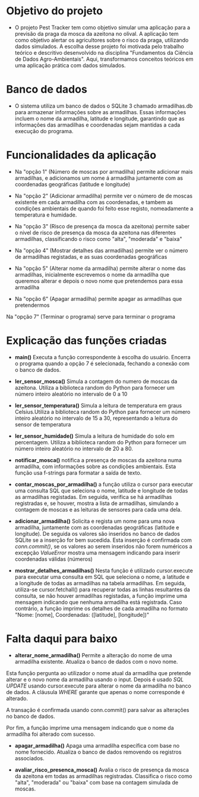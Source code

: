 # Objetivo do projeto 
- O projeto Pest Tracker tem como objetivo simular uma aplicação para a previsão da praga da mosca da azeitona no olival. A aplicação tem como objetivo alertar os agricultores sobre o risco da praga, utilizando dados simulados. A escolha desse projeto foi motivada pelo trabalho teórico e descritivo desenvolvido na disciplina "Fundamentos da Ciência de Dados Agro-Ambientais". Aqui, transformamos conceitos teóricos em uma aplicação prática com dados simulados.

# Banco de dados 
- O sistema utiliza um banco de dados o SQLite 3 chamado armadilhas.db para armazenar informações sobre as armadilhas. Essas informações incluem o nome da armadilha, latitude e longitude, garantindo que as informações das armadilhas e coordenadas sejam mantidas a cada execução do programa.

# Funcionalidades da aplicação 

- Na "opção 1" (Número de moscas por armadilha) permite adicionar mais armadilhas, e adicionamos um nome á armadilha juntamente com as coordenadas geográficas (latitude e longitude)

- Na "opção 2" (Adicionar armadilha) permite ver o número de de moscas existente em cada armadilha com as coordenadas, e tambem as condições ambientais de quando foi feito esse registo, nomeadamente a temperatura e humidade.

- Na "opção 3" (Risco de presença da mosca da azeitona) permite saber o nivel de risco de presença da mosca da azeitona nas diferentes armadilhas, classificando o risco como "alta", "moderada" e "baixa"

- Na "opção 4" (Mostrar detalhes das armadilhas) permite ver o número de armadilhas registadas, e as suas coordenadas geográficas

- Na "opção 5" (Alterar nome da armadilha) permite alterar o nome das armadilhas, inicialmente escrevemos o nome da armadilha que queremos alterar e depois o novo nome que pretendemos para essa armadilha 

- Na "opção 6" (Apagar armadilha) permite apagar as armadilhas que pretendermos 

Na "opção 7" (Terminar o programa) serve para terminar o programa 


# Explicação das funções criadas

- **main()** Executa a função correspondente à escolha do usuário.
Encerra o programa quando a opção 7 é selecionada, fechando a conexão com o banco de dados.

-  **ler_sensor_mosca()** Simula a contagem do numero de moscas da azeitona. Utiliza a biblioteca random do Python para fornecer um número inteiro aleatório no intervalo de 0 a 10

- **ler_sensor_temperatura()** Simula a leitura de temperatura em graus Celsius.Utiliza a biblioteca random do Python para fornecer um número inteiro aleatório no intervalo de 15 a 30, representando a leitura do sensor de temperatura

- **ler_sensor_humidade()** Simula a leitura de humidade do solo em percentagem. Utiliza a biblioteca random do Python para fornecer um número inteiro aleatório no intervalo de 20 a 80.

- **notificar_mosca()** notifica a presença de moscas da azeitona numa armadilha, com informações sobre as condições ambientais. Esta função usa f-strings para formatar a saída de texto.

- **contar_moscas_por_armadilha()**  a função utiliza o  cursor para executar uma consulta SQL que seleciona o nome, latitude e longitude de todas as armadilhas registadas. Em seguida, verifica se há armadilhas registradas e, se houver, mostra a lista de armadilhas, simulando a contagem de moscas e as leituras de sensores para cada uma dela.

- **adicionar_armadilha()** Solicita e regista um nome para uma nova armadilha, juntamente com as coordenadas geográficas (latitude e longitude). De seguida os valores são inseridos no banco de dados SQLite se a inserção for bem sucedida. Esta inserção é confirmada com *conn.commit()*, se os valores ao serem inseridos não forem numéricos a excepção *ValueError* mostra uma mensagem indicando para inserir coordenadas válidas (números)

- **mostrar_detalhes_armadilhas()**  Nesta função é utilizado cursor.execute para executar uma consulta em  SQL que seleciona o nome, a latitude e a longitude de todas as armadilhas na tabela armadilhas.
Em seguida, utiliza-se cursor.fetchall() para recuperar todas as linhas resultantes da consulta, se não houver armadilhas registadas, a função imprime uma mensagem indicando que nenhuma armadilha está registrada. Caso contrário, a função imprime os detalhes de cada armadilha no formato "Nome: [nome], Coordenadas: ([latitude], [longitude])"


# Falta daqui para baixo 

- **alterar_nome_armadilha()** Permite a alteração do nome de uma armadilha existente.
Atualiza o banco de dados com o novo nome.

Esta função pergunta ao utilizador o nome atual da armadilha que pretende alterar e o novo nome da armadilha usando o input. Depois é usado *SQL UPDATE* usando cursor.execute para alterar o nome da armadilha no banco de dados. A cláusula *WHERE* garante que apenas o nome corresponde é alterado.

A transação é confirmada usando conn.commit() para salvar as alterações no banco de dados.

Por fim, a função imprime uma mensagem indicando que o nome da armadilha foi alterado com sucesso.

- **apagar_armadilha()** Apaga uma armadilha específica com base no nome fornecido.
Atualiza o banco de dados removendo os registros associados.

- **avaliar_risco_presenca_mosca()** Avalia o risco de presença da mosca da azeitona em todas as armadilhas registradas.
Classifica o risco como "alta", "moderada" ou "baixa" com base na contagem simulada de moscas.






